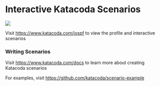 # Interactive Katacoda Scenarios

[![](http://shields.katacoda.com/katacoda/jospf/count.svg)](https://www.katacoda.com/jospf "Get your profile on Katacoda.com")

Visit https://www.katacoda.com/jospf to view the profile and interactive scenarios

### Writing Scenarios
Visit https://www.katacoda.com/docs to learn more about creating Katacoda scenarios

For examples, visit https://github.com/katacoda/scenario-example
